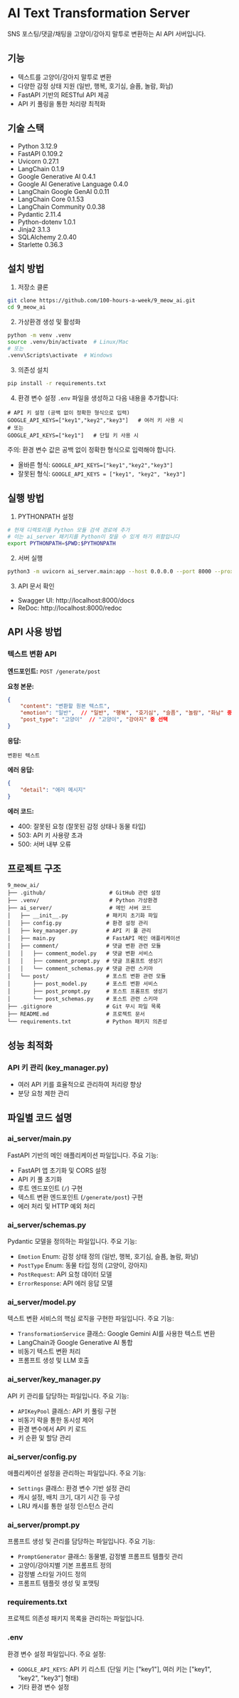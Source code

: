 # AI Text Transformation Server

SNS 포스팅/댓글/채팅을 고양이/강아지 말투로 변환하는 AI API 서버입니다.

## 기능

- 텍스트를 고양이/강아지 말투로 변환
- 다양한 감정 상태 지원 (일반, 행복, 호기심, 슬픔, 놀람, 화남)
- FastAPI 기반의 RESTful API 제공
- API 키 풀링을 통한 처리량 최적화

## 기술 스택

- Python 3.12.9
- FastAPI 0.109.2
- Uvicorn 0.27.1
- LangChain 0.1.9
- Google Generative AI 0.4.1
- Google AI Generative Language 0.4.0
- LangChain Google GenAI 0.0.11
- LangChain Core 0.1.53
- LangChain Community 0.0.38
- Pydantic 2.11.4
- Python-dotenv 1.0.1
- Jinja2 3.1.3
- SQLAlchemy 2.0.40
- Starlette 0.36.3

## 설치 방법

1. 저장소 클론
```bash
git clone https://github.com/100-hours-a-week/9_meow_ai.git
cd 9_meow_ai
```

2. 가상환경 생성 및 활성화
```bash
python -m venv .venv
source .venv/bin/activate  # Linux/Mac
# 또는
.venv\Scripts\activate  # Windows
```

3. 의존성 설치
```bash
pip install -r requirements.txt
```

4. 환경 변수 설정
`.env` 파일을 생성하고 다음 내용을 추가합니다:
```
# API 키 설정 (공백 없이 정확한 형식으로 입력)
GOOGLE_API_KEYS=["key1","key2","key3"]   # 여러 키 사용 시
# 또는
GOOGLE_API_KEYS=["key1"]   # 단일 키 사용 시
```

주의: 환경 변수 값은 공백 없이 정확한 형식으로 입력해야 합니다.
- 올바른 형식: `GOOGLE_API_KEYS=["key1","key2","key3"]`
- 잘못된 형식: `GOOGLE_API_KEYS = ["key1", "key2", "key3"]`

## 실행 방법

1. PYTHONPATH 설정
```bash
# 현재 디렉토리를 Python 모듈 검색 경로에 추가
# 이는 ai_server 패키지를 Python이 찾을 수 있게 하기 위함입니다
export PYTHONPATH=$PWD:$PYTHONPATH
```

2. 서버 실행
```bash
python3 -m uvicorn ai_server.main:app --host 0.0.0.0 --port 8000 --proxy-headers
```

3. API 문서 확인
- Swagger UI: http://localhost:8000/docs
- ReDoc: http://localhost:8000/redoc

## API 사용 방법

### 텍스트 변환 API

**엔드포인트:** `POST /generate/post`

**요청 본문:**
```json
{
    "content": "변환할 원본 텍스트",
    "emotion": "일반",  // "일반", "행복", "호기심", "슬픔", "놀람", "화남" 중 선택
    "post_type": "고양이"  // "고양이", "강아지" 중 선택
}
```

**응답:**
```str
변환된 텍스트
```

**에러 응답:**
```json
{
    "detail": "에러 메시지"
}
```

**에러 코드:**
- 400: 잘못된 요청 (잘못된 감정 상태나 동물 타입)
- 503: API 키 사용량 초과
- 500: 서버 내부 오류

## 프로젝트 구조

```
9_meow_ai/
├── .github/                    # GitHub 관련 설정
├── .venv/                      # Python 가상환경
├── ai_server/                  # 메인 서버 코드
│   ├── __init__.py            # 패키지 초기화 파일
│   ├── config.py              # 환경 설정 관리
│   ├── key_manager.py         # API 키 풀 관리
│   ├── main.py                # FastAPI 메인 애플리케이션
│   ├── comment/               # 댓글 변환 관련 모듈
│   │   ├── comment_model.py   # 댓글 변환 서비스
│   │   ├── comment_prompt.py  # 댓글 프롬프트 생성기
│   │   └── comment_schemas.py # 댓글 관련 스키마
│   └── post/                  # 포스트 변환 관련 모듈
│       ├── post_model.py      # 포스트 변환 서비스
│       ├── post_prompt.py     # 포스트 프롬프트 생성기
│       └── post_schemas.py    # 포스트 관련 스키마
├── .gitignore                 # Git 무시 파일 목록
├── README.md                  # 프로젝트 문서
└── requirements.txt           # Python 패키지 의존성
```

## 성능 최적화

### API 키 관리 (key_manager.py)
- 여러 API 키를 효율적으로 관리하여 처리량 향상
- 분당 요청 제한 관리

## 파일별 코드 설명

### ai_server/main.py
FastAPI 기반의 메인 애플리케이션 파일입니다. 주요 기능:
- FastAPI 앱 초기화 및 CORS 설정
- API 키 풀 초기화
- 루트 엔드포인트 (`/`) 구현
- 텍스트 변환 엔드포인트 (`/generate/post`) 구현
- 에러 처리 및 HTTP 예외 처리

### ai_server/schemas.py
Pydantic 모델을 정의하는 파일입니다. 주요 기능:
- `Emotion` Enum: 감정 상태 정의 (일반, 행복, 호기심, 슬픔, 놀람, 화남)
- `PostType` Enum: 동물 타입 정의 (고양이, 강아지)
- `PostRequest`: API 요청 데이터 모델
- `ErrorResponse`: API 에러 응답 모델

### ai_server/model.py
텍스트 변환 서비스의 핵심 로직을 구현한 파일입니다. 주요 기능:
- `TransformationService` 클래스: Google Gemini AI를 사용한 텍스트 변환
- LangChain과 Google Generative AI 통합
- 비동기 텍스트 변환 처리
- 프롬프트 생성 및 LLM 호출

### ai_server/key_manager.py
API 키 관리를 담당하는 파일입니다. 주요 기능:
- `APIKeyPool` 클래스: API 키 풀링 구현
- 비동기 락을 통한 동시성 제어
- 환경 변수에서 API 키 로드
- 키 순환 및 할당 관리

### ai_server/config.py
애플리케이션 설정을 관리하는 파일입니다. 주요 기능:
- `Settings` 클래스: 환경 변수 기반 설정 관리
- 캐시 설정, 배치 크기, 대기 시간 등 구성
- LRU 캐시를 통한 설정 인스턴스 관리

### ai_server/prompt.py
프롬프트 생성 및 관리를 담당하는 파일입니다. 주요 기능:
- `PromptGenerator` 클래스: 동물별, 감정별 프롬프트 템플릿 관리
- 고양이/강아지별 기본 프롬프트 정의
- 감정별 스타일 가이드 정의
- 프롬프트 템플릿 생성 및 포맷팅

### requirements.txt
프로젝트 의존성 패키지 목록을 관리하는 파일입니다.

### .env
환경 변수 설정 파일입니다. 주요 설정:
- `GOOGLE_API_KEYS`: API 키 리스트 (단일 키는 ["key1"], 여러 키는 ["key1", "key2", "key3"] 형태)
- 기타 환경 변수 설정